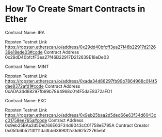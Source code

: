 # How To Create Smart Contracts in Ether

Contract Name:	IRA

Ropsten Testnet Link https://ropsten.etherscan.io/address/0x29dd40bfcff3ea27f46b22917d212639e18ede03#code
Contract Address  0x29dD40bfcfF3ea27f46B22917D212639E18eDe03

Contract Name:	MINT

Ropsten Testnet Link https://ropsten.etherscan.io/address/0xada34d88297fb99b7864968c014f5dae8372afd1#code
Contract Address  0xADA34d88297fb99b7864968c014F5daE8372aFD1

Contract Name:	EXC

Ropsten Testnet Link https://ropsten.etherscan.io/address/0x9eb25baa2d5ded66e63f34d6043cc01758ee795a#code
Contract Address  0x9eb25BAa2d5DeD66E63F34d6043cC01758eE795A
Contract Creator  0x05fb6b5213ff11da3bb6369012c0d62522765ebf
